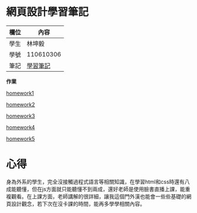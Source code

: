 網頁設計學習筆記
=======


欄位 | 內容
-----|--------
學生 |  林坤毅
學號 | 110610306
筆記 | [學習筆記](https://github.com/kun68/wp108b/blob/master/%E7%B6%B2%E9%A0%81%E8%A8%AD%E8%A8%88%E7%AD%86%E8%A8%98.txt)

**作業**

[homework1](https://github.com/kun68/wp108b/blob/master/about.ME2.html)

[homework2](https://github.com/kun68/wp108b/blob/master/form.html)

[homework3](https://github.com/kun68/wp108b/tree/master/homework3)

[homework4](https://github.com/kun68/wp108b/tree/master/kunWeb)

[homework5](https://github.com/kun68/wp108b/tree/master/homework4)

心得
=====
身為外系的學生，完全沒接觸過程式語言等相關知識，在學習html和css時還有八成能聽懂，但在js方面就只能聽懂不到兩成，還好老師是使用臉書直播上課，能重複觀看。在上課方面，老師講解的很詳細，讓我這個門外漢也能會一些些基礎的網頁設計觀念，若下次在沒卡課的時間，能再多學學相關內容。
